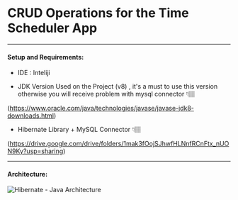 # CRUD Operations for the Time Scheduler App

---

#### Setup and Requirements:

- IDE : Inteliji

- JDK Version Used on the Project (v8) , it's a must to use this version otherwise you will receive problem with mysql connector 👇🏽

(https://www.oracle.com/java/technologies/javase/javase-jdk8-downloads.html)

- Hibernate Library + MySQL Connector 👇🏽

(https://drive.google.com/drive/folders/1mak3fOojSJhwfHLNnfRCnFtx_nUON9Ky?usp=sharing)

---

#### Architecture:

![Hibernate - Java Architecture](https://s3.us-west-2.amazonaws.com/secure.notion-static.com/ecae2524-ee22-446a-b8dd-49fbd67eb63c/DB_App_Architecture.png?X-Amz-Algorithm=AWS4-HMAC-SHA256&X-Amz-Credential=AKIAT73L2G45O3KS52Y5%2F20210201%2Fus-west-2%2Fs3%2Faws4_request&X-Amz-Date=20210201T012146Z&X-Amz-Expires=86400&X-Amz-Signature=75cadad93e6870f3b45bc5ce9929050228607993dba023bcb49fb273f6cd73eb&X-Amz-SignedHeaders=host&response-content-disposition=filename%20%3D%22DB_App_Architecture.png%22)
